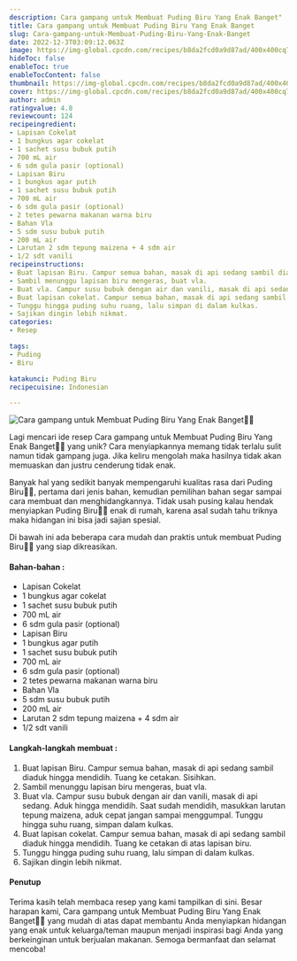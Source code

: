 ```yaml
---
description: Cara gampang untuk Membuat Puding Biru Yang Enak Banget"
title: Cara gampang untuk Membuat Puding Biru Yang Enak Banget
slug: Cara-gampang-untuk-Membuat-Puding-Biru-Yang-Enak-Banget
date: 2022-12-3T03:09:12.063Z
image: https://img-global.cpcdn.com/recipes/b8da2fcd0a9d87ad/400x400cq70/photo.jpg
hideToc: false
enableToc: true
enableTocContent: false
thumbnail: https://img-global.cpcdn.com/recipes/b8da2fcd0a9d87ad/400x400cq70/photo.jpg
cover: https://img-global.cpcdn.com/recipes/b8da2fcd0a9d87ad/400x400cq70/photo.jpg
author: admin
ratingvalue: 4.8
reviewcount: 124
recipeingredient:
- Lapisan Cokelat
- 1 bungkus agar cokelat
- 1 sachet susu bubuk putih
- 700 mL air
- 6 sdm gula pasir (optional)
- Lapisan Biru
- 1 bungkus agar putih
- 1 sachet susu bubuk putih
- 700 mL air
- 6 sdm gula pasir (optional)
- 2 tetes pewarna makanan warna biru
- Bahan Vla
- 5 sdm susu bubuk putih
- 200 mL air
- Larutan 2 sdm tepung maizena + 4 sdm air
- 1/2 sdt vanili
recipeinstructions:
- Buat lapisan Biru. Campur semua bahan, masak di api sedang sambil diaduk hingga mendidih. Tuang ke cetakan. Sisihkan.
- Sambil menunggu lapisan biru mengeras, buat vla.
- Buat vla. Campur susu bubuk dengan air dan vanili, masak di api sedang. Aduk hingga mendidih. Saat sudah mendidih, masukkan larutan tepung maizena, aduk cepat jangan sampai menggumpal. Tunggu hingga suhu ruang, simpan dalam kulkas.
- Buat lapisan cokelat. Campur semua bahan, masak di api sedang sambil diaduk hingga mendidih. Tuang ke cetakan di atas lapisan biru.
- Tunggu hingga puding suhu ruang, lalu simpan di dalam kulkas.
- Sajikan dingin lebih nikmat.
categories:
- Resep

tags:
- Puding
- Biru

katakunci: Puding Biru
recipecuisine: Indonesian

---
```


![Cara gampang untuk Membuat Puding Biru Yang Enak Banget👩‍🍳](https://img-global.cpcdn.com/recipes/b8da2fcd0a9d87ad/400x400cq70/photo.jpg)

Lagi mencari ide resep Cara gampang untuk Membuat Puding Biru Yang Enak Banget👩‍🍳 yang unik? Cara menyiapkannya memang tidak terlalu sulit namun tidak gampang juga. Jika keliru mengolah maka hasilnya tidak akan memuaskan dan justru cenderung tidak enak.

Banyak hal yang sedikit banyak mempengaruhi kualitas rasa dari Puding Biru👩‍🍳, pertama dari jenis bahan, kemudian pemilihan bahan segar sampai cara membuat dan menghidangkannya. Tidak usah pusing kalau hendak menyiapkan Puding Biru👩‍🍳 enak di rumah, karena asal sudah tahu triknya maka hidangan ini bisa jadi sajian spesial.

Di bawah ini ada beberapa cara mudah dan praktis untuk membuat Puding Biru👩‍🍳 yang siap dikreasikan.

<!--inarticleads1-->

#### Bahan-bahan :

- Lapisan Cokelat
- 1 bungkus agar cokelat
- 1 sachet susu bubuk putih
- 700 mL air
- 6 sdm gula pasir (optional)
- Lapisan Biru
- 1 bungkus agar putih
- 1 sachet susu bubuk putih
- 700 mL air
- 6 sdm gula pasir (optional)
- 2 tetes pewarna makanan warna biru
- Bahan Vla
- 5 sdm susu bubuk putih
- 200 mL air
- Larutan 2 sdm tepung maizena + 4 sdm air
- 1/2 sdt vanili

<!--inarticleads2-->

#### Langkah-langkah membuat :

1. Buat lapisan Biru. Campur semua bahan, masak di api sedang sambil diaduk hingga mendidih. Tuang ke cetakan. Sisihkan.
1. Sambil menunggu lapisan biru mengeras, buat vla.
1. Buat vla. Campur susu bubuk dengan air dan vanili, masak di api sedang. Aduk hingga mendidih. Saat sudah mendidih, masukkan larutan tepung maizena, aduk cepat jangan sampai menggumpal. Tunggu hingga suhu ruang, simpan dalam kulkas.
1. Buat lapisan cokelat. Campur semua bahan, masak di api sedang sambil diaduk hingga mendidih. Tuang ke cetakan di atas lapisan biru.
1. Tunggu hingga puding suhu ruang, lalu simpan di dalam kulkas.
1. Sajikan dingin lebih nikmat.

#### Penutup

Terima kasih telah membaca resep yang kami tampilkan di sini. Besar harapan kami, Cara gampang untuk Membuat Puding Biru Yang Enak Banget👩‍🍳 yang mudah di atas dapat membantu Anda menyiapkan hidangan yang enak untuk keluarga/teman maupun menjadi inspirasi bagi Anda yang berkeinginan untuk berjualan makanan. Semoga bermanfaat dan selamat mencoba!